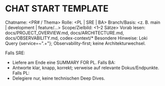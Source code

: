# CHAT START TEMPLATE

Chatname: <PR# / Thema>
Rolle: <PL | SRE | BA>
Branch/Basis: <z. B. main | development | feature/...>
Scope/Zielbild: <1–2 Sätze>
Vorab lesen: docs/PROJECT_OVERVIEW.md, docs/ARCHITECTURE.md, docs/OBSERVABILITY.md, codex-context/*
Besondere Hinweise: Loki Query {service=~".+"}; Observability-first; keine Architekturwechsel.

Falls SRE:
- Liefere am Ende eine SUMMARY FOR PL.
Falls BA:
- Antworte klar, knapp, korrekt; verweise auf relevante Dokus/Endpunkte.
Falls PL:
- Delegiere nur, keine technischen Deep Dives.
